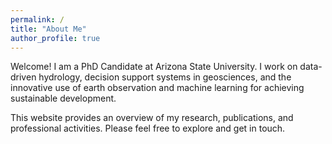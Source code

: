 ```yaml
---
permalink: /
title: "About Me"
author_profile: true
---
```

Welcome! I am a PhD Candidate at Arizona State University. I work on data-driven hydrology, decision support systems in geosciences, and the innovative use of earth observation and machine learning for achieving sustainable development.

This website provides an overview of my research, publications, and professional activities. Please feel free to explore and get in touch.
